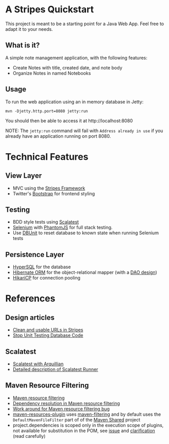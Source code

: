 # A Stripes Quickstart

This project is meant to be a starting point for a Java Web App.  Feel free to adapt it to your needs.

## What is it?

A simple note management application, with the following features:
* Create Notes with title, created date, and note body
* Organize Notes in named Notebooks

## Usage

To run the web application using an in memory database in Jetty:

    mvn -Djetty.http.port=8080 jetty:run

You should then be able to access it at http://localhost:8080

NOTE: The `jetty:run` command will fail with `Address already in use` if you already have an application running on port 8080.

# Technical Features

## View Layer
* MVC using the [Stripes Framework](https://github.com/StripesFramework/stripes)
* Twitter's [Bootstrap](http://getbootstrap.com/) for frontend styling

## Testing
* BDD style tests using [Scalatest](http://www.scalatest.org)
* [Selenium](http://docs.seleniumhq.org/) with [PhantomJS](http://phantomjs.org/) for full stack testing.
* Use [DBUnit](http://dbunit.sourceforge.net/) to reset database to known state when running Selenium tests

## Persistence Layer
* [HyperSQL](http://hsqldb.org/) for the database
* [Hibernate ORM](http://hibernate.org/orm/) for the object-relational mapper (with a [DAO design](https://developer.jboss.org/wiki/GenericDataAccessObjects))
* [HikariCP](https://brettwooldridge.github.io/HikariCP/) for connection pooling

# References

## Design articles
* [Clean and usable URLs in Stripes](https://110j.wordpress.com/2010/05/07/clean-and-usable-urls-in-stripes/)
* [Stop Unit Testing Database Code](http://blog.jooq.org/2014/06/26/stop-unit-testing-database-code/)

## Scalatest
* [Scalatest with Arquillian](https://github.com/tsabirgaliev/arquillian-scalatest-bootstrap)
* [Detailed description of Scalatest Runner](http://www.scalatest.org/user_guide/using_the_runner)

## Maven Resource Filtering
* [Maven resource filtering](http://stackoverflow.com/a/3697482/1591777)
* [Dependency resolution in Maven resource filtering](https://issues.apache.org/jira/browse/MRESOURCES-31)
* [Work around for Maven resource filtering bug](http://stackoverflow.com/a/2247645/1591777)
* [maven-resources-plugin](http://maven.apache.org/plugins/maven-resources-plugin/source-repository.html) uses [maven-filtering](https://maven.apache.org/shared/maven-filtering/source-repository.html) and by default uses the `DefaultMavenFileFilter` part of of the [Maven Shared](https://maven.apache.org/shared/) project
* project.dependencies is scoped only in the execution scope of plugins, not available for substitution in the POM, see [issue](http://stackoverflow.com/a/2247645/1591777) and [clarification](https://issues.apache.org/jira/browse/MRESOURCES-118?focusedCommentId=14446377&page=com.atlassian.jira.plugin.system.issuetabpanels:comment-tabpanel#comment-14446377) (read carefully)
